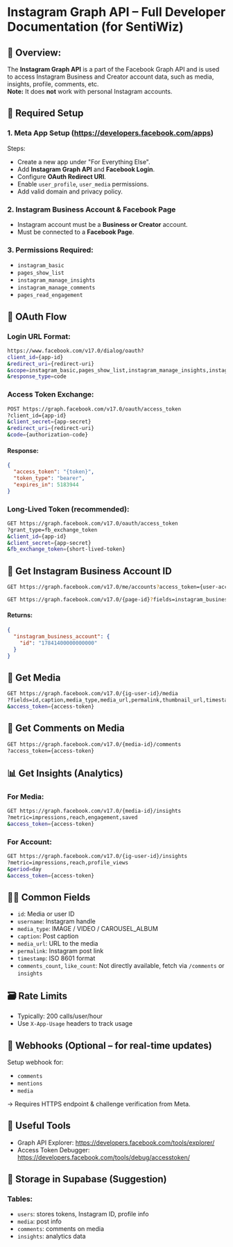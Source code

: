 
# Instagram Graph API – Full Developer Documentation (for SentiWiz)

## 🔹 Overview:
The **Instagram Graph API** is a part of the Facebook Graph API and is used to access Instagram Business and Creator account data, such as media, insights, profile, comments, etc.  
**Note:** It does **not** work with personal Instagram accounts.

## 🔑 Required Setup

### 1. Meta App Setup (https://developers.facebook.com/apps)
Steps:
- Create a new app under "For Everything Else".
- Add **Instagram Graph API** and **Facebook Login**.
- Configure **OAuth Redirect URI**.
- Enable `user_profile`, `user_media` permissions.
- Add valid domain and privacy policy.

### 2. Instagram Business Account & Facebook Page
- Instagram account must be a **Business or Creator** account.
- Must be connected to a **Facebook Page**.

### 3. Permissions Required:
- `instagram_basic`
- `pages_show_list`
- `instagram_manage_insights`
- `instagram_manage_comments`
- `pages_read_engagement`

## 🔐 OAuth Flow

### Login URL Format:
```bash
https://www.facebook.com/v17.0/dialog/oauth?
client_id={app-id}
&redirect_uri={redirect-uri}
&scope=instagram_basic,pages_show_list,instagram_manage_insights,instagram_manage_comments
&response_type=code
```

### Access Token Exchange:
```bash
POST https://graph.facebook.com/v17.0/oauth/access_token
?client_id={app-id}
&client_secret={app-secret}
&redirect_uri={redirect-uri}
&code={authorization-code}
```

#### Response:
```json
{
  "access_token": "{token}",
  "token_type": "bearer",
  "expires_in": 5183944
}
```

### Long-Lived Token (recommended):
```bash
GET https://graph.facebook.com/v17.0/oauth/access_token
?grant_type=fb_exchange_token
&client_id={app-id}
&client_secret={app-secret}
&fb_exchange_token={short-lived-token}
```

## 👤 Get Instagram Business Account ID

```bash
GET https://graph.facebook.com/v17.0/me/accounts?access_token={user-access-token}
```

```bash
GET https://graph.facebook.com/v17.0/{page-id}?fields=instagram_business_account&access_token={user-access-token}
```

#### Returns:
```json
{
  "instagram_business_account": {
    "id": "17841400000000000"
  }
}
```

## 📸 Get Media

```bash
GET https://graph.facebook.com/v17.0/{ig-user-id}/media
?fields=id,caption,media_type,media_url,permalink,thumbnail_url,timestamp,username
&access_token={access-token}
```

## 💬 Get Comments on Media

```bash
GET https://graph.facebook.com/v17.0/{media-id}/comments
?access_token={access-token}
```

## 📊 Get Insights (Analytics)

### For Media:
```bash
GET https://graph.facebook.com/v17.0/{media-id}/insights
?metric=impressions,reach,engagement,saved
&access_token={access-token}
```

### For Account:
```bash
GET https://graph.facebook.com/v17.0/{ig-user-id}/insights
?metric=impressions,reach,profile_views
&period=day
&access_token={access-token}
```

## 🧑‍💻 Common Fields

- `id`: Media or user ID
- `username`: Instagram handle
- `media_type`: IMAGE / VIDEO / CAROUSEL_ALBUM
- `caption`: Post caption
- `media_url`: URL to the media
- `permalink`: Instagram post link
- `timestamp`: ISO 8601 format
- `comments_count`, `like_count`: Not directly available, fetch via `/comments` or `insights`

## 🗃️ Rate Limits
- Typically: 200 calls/user/hour
- Use `X-App-Usage` headers to track usage

## 🧾 Webhooks (Optional – for real-time updates)
Setup webhook for:
- `comments`
- `mentions`
- `media`

→ Requires HTTPS endpoint & challenge verification from Meta.

## 📁 Useful Tools
- Graph API Explorer: https://developers.facebook.com/tools/explorer/
- Access Token Debugger: https://developers.facebook.com/tools/debug/accesstoken/

## 🧷 Storage in Supabase (Suggestion)

### Tables:
- `users`: stores tokens, Instagram ID, profile info
- `media`: post info
- `comments`: comments on media
- `insights`: analytics data
